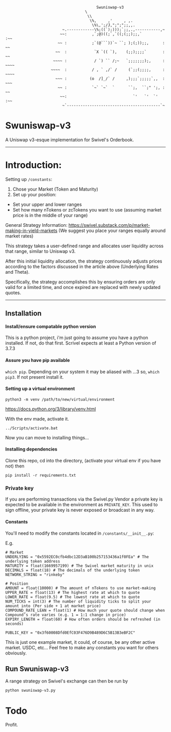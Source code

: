 ```
                                        Swuniswap-v3
                                   \
                                    \\
                                     \%,     ,'     , ,.
                                      \%\,';/J,";";";;,,.
                         ~.------------\%;((`);)));`;;,.,-----------,~
                        ~~:           ,`;@)((;`,`((;(;;);;,`         :~~
                       ~~ :           ;`(@```))`~ ``; );(;));;,      : ~~
                      ~~  :            `X `(( `),    (;;);;;;`       :  ~~
                     ~~~~ :            / `) `` /;~   `;;;;;;;);,     :  ~~~~
                    ~~~~  :           / , ` ,/` /     (`;;(;;;;,     : ~~~~
                      ~~~ :          (o  /]_/` /     ,);;;`;;;;;`,,  : ~~~
                       ~~ :           `~` `~`  `      ``;,  ``;" ';, : ~~
                        ~~:                             `'   `'  `'  :~~
                         ~`-----------------------------------------`~                

```

# Swuniswap-v3
A Uniswap v3-esque implementation for Swivel's Orderbook.

-----------

# **Introduction:**

Setting up `/constants`:
1. Chose your Market (Token and Maturity)
2. Set up your position:
  -  Set your upper and lower ranges
  -  Set how many nTokens or zcTokens you want to use (assuming market price is in the middle of your range)

General Strategy Information: https://swivel.substack.com/p/market-making-in-yield-markets
(We suggest you place your ranges equally around market rates)

This strategy takes a user-defined range and allocates user liquidity across that range, similar to Uniswap v3.

After this initial liquidity allocation, the strategy continuously adjusts prices according to the factors discussed in the article above (Underlying Rates and Theta).

Specifically, the strategy accomplishes this by ensuring orders are only valid for a limited time, and once expired are replaced with newly updated quotes.

--------

## Installation

#### Install/ensure compatable python version
This is a python project, i'm just going to assume you have a python installed. If not, do that first.
Scrivel expects at least a Python version of 3.7.3

#### Assure you have pip available
`which pip`. Depending on your system it may be aliased with ...3 so, `which pip3`. If not present install it.

#### Setting up a virtual environment

```
python3 -m venv /path/to/new/virtual/environment
```

https://docs.python.org/3/library/venv.html

With the env made, activate it.
```
../Scripts/activate.bat
```
Now you can move to installing things...

#### Installing dependencies

Clone this repo, cd into the directory, (activate your virtual env if you have not) then

    pip install -r requirements.txt

### Private key
If you are performing transactions via the Swivel.py Vendor a private key is expected to be available in the environment as `PRIVATE_KEY`.
This used to sign offline, your private key is never exposed or broadcast in any way.

#### Constants
You'll need to modify the constants located in `/constants/__init__.py`:

E.g.
```
# Market
UNDERLYING = "0x5592EC0cfb4dbc12D3aB100b257153436a1f0FEa" # The underlying token address
MATURITY = float(1669957199) # The Swivel market maturity in unix
DECIMALS = float(18) # The decimals of the underlying token
NETWORK_STRING = "rinkeby"

# Position
AMOUNT = float(10000) # The amount of nTokens to use market-making
UPPER_RATE = float(13) # The highest rate at which to quote 
LOWER_RATE = float(9.5) # The lowest rate at which to quote 
NUM_TICKS = int(3) # The number of liquidity ticks to split your amount into (Per side + 1 at market price)
COMPOUND_RATE_LEAN = float(1) # How much your quote should change when Compound’s rate varies (e.g. 1 = 1:1 change in price) 
EXPIRY_LENGTH = float(60) # How often orders should be refreshed (in seconds) 

PUBLIC_KEY = "0x3f60008Dfd0EfC03F476D9B489D6C5B13B3eBF2C"
```

This is just one example market, it could, of course, be any other active market. USDC, etc... Feel free to make
any constants you want for others obviously.

## Run Swuniswap-v3
A range strategy on Swivel's exchange can then be run by 

    python swuniswap-v3.py

# Todo
Profit.
